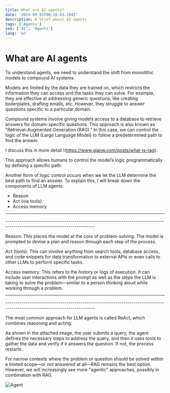 ```yaml
---
title: What are AI agents?
date: '2024-09-03T00:10:03.284Z'
description: A brief about AI agents 
tags: ['Agents']
seo: ['AI', 'Agents']
lang: 'en'
---
```


# What are AI agents

To understand agents, we need to understand the shift from monolithic models to compound AI systems.

Models are limited by the data they are trained on, which restricts the information they can access and the tasks they can solve. For example, they are effective at addressing generic questions, like creating boilerplates, drafting emails, etc. However, they struggle to answer questions specific to a particular domain.

Compound systems involve giving models access to a database to retrieve answers for domain-specific questions. This approach is also known as "Retrieval-Augmented Generation (RAG)." In this case, we can control the logic of the LLM (Large Language Model) to follow a predetermined path to find the answer.

I discuss this in more detail !(https://www.gianw.com/posts/what-is-rag).

This approach allows humans to control the model’s logic programmatically by defining a specific path. 

Another form of logic control occurs when we let the LLM determine the best path to find an answer. To explain this, I will break down the components of LLM agents:


- Reason
- Act (via tools)
- Access memory

<hr>
--------------------------------------------------------------------------------------------------------------------------

Reason:
This places the model at the core of problem-solving. The model is prompted to devise a plan and reason through each step of the process.

Act (tools):
This can involve anything from search tools, database access, and code snippets for data transformation to external APIs or even calls to other LLMs to perform specific tasks.

Access memory:
This refers to the history or logs of execution. It can include user interactions with the prompt as well as the steps the LLM is taking to solve the problem—similar to a person thinking aloud while working through a problem.

<hr>
--------------------------------------------------------------------------------------------------------------------------

The most common approach for LLM agents is called ReAct, which combines reasoning and acting.

As shown in the attached image, the user submits a query, the agent defines the necessary steps to address the query, and then it uses tools to gather the data and verify if it answers the question. If not, the process restarts.

For narrow contexts where the problem or question should be solved within a limited scope—or not answered at all—RAG remains the best option. However, we will increasingly see more "agentic" approaches, possibly in combination with RAG.

![Agent]( /static/content/ai-agents.png)


